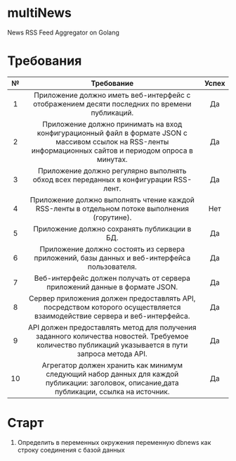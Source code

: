 # multiNews
News RSS Feed Aggregator on Golang

# Требования
|№    |Требование|Успех|
|:-:  |:-:       |:-:  |
|1    |Приложение должно иметь веб-интерфейс с отображением десяти последних по времени публикаций.          |Да     |
|2    |Приложение должно принимать на вход конфигурационный файл в формате JSON с массивом ссылок на RSS-ленты информационных сайтов и периодом опроса в минутах.          |Да     |
|3    |Приложение должно регулярно выполнять обход всех переданных в конфигурации RSS-лент.          |Да     |
|4    |Приложение должно выполнять чтение каждой RSS-ленты в отдельном потоке выполнения (горутине).          |Нет     |
|5    |Приложение должно сохранять публикации в БД.          |Да     |
|6    |Приложение должно состоять из сервера приложений, базы данных и веб-интерфейса пользователя.          |Да     |
|7    |Веб-интерфейс должен получать от сервера приложений данные в формате JSON.          |Да     |
|8    |Сервер приложения должен предоставлять API, посредством которого осуществляется взаимодействие сервера и веб-интерфейса.          |Да     |
|9    |API должен предоставлять метод для получения заданного количества новостей. Требуемое количество публикаций указывается в пути запроса метода API.          |Да     |
|10   |Агрегатор должен хранить как минимум следующий набор данных для каждой публикации: заголовок, описание,дата публикации, ссылка на источник.          |Да     |

# Старт
1. Определить в переменных окружения переменную dbnews как строку соединения с базой данных
